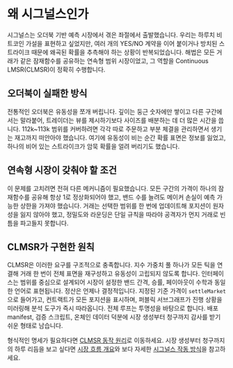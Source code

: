 # 왜 시그널스인가

시그널스는 오더북 기반 예측 시장에서 겪은 좌절에서 출발했습니다. 우리는 하루치 비트코인 가설을 표현하고 싶었지만, 여러 개의 YES/NO 계약을 이어 붙이거나 방치된 스트라이크 때문에 왜곡된 확률을 추측해야 하는 상황이 반복되었습니다. 해법은 모든 거래가 같은 잠재함수를 공유하는 연속형 범위 시장이었고, 그 역할을 Continuous LMSR(CLMSR)이 정확히 수행합니다.

## 오더북이 실패한 방식

전통적인 오더북은 유동성을 쪼개 버립니다. 깊이는 둥근 숫자에만 쌓이고 다른 구간에서는 말라붙어, 트레이더는 뷰를 제시하기보다 사이즈를 배분하는 데 더 많은 시간을 씁니다. 112k~113k 범위를 커버하려면 각각 따로 주문하고 부분 체결을 관리하면서 생기는 재고까지 떠안아야 했습니다. 여기에 유동성이 비는 순간 확률 표면은 정보를 잃었고, 하나의 비어 있는 스트라이크가 암묵 확률을 얼려 버리기도 했습니다.

## 연속형 시장이 갖춰야 할 조건

이 문제를 고치려면 전혀 다른 메커니즘이 필요했습니다. 모든 구간의 가격이 하나의 잠재함수를 공유해 항상 1로 정상화되어야 했고, 밴드 수를 늘려도 메이커 손실이 예측 가능한 상한을 가져야 했습니다. 거래는 선택한 범위를 한 번에 업데이트해 포지션이 원자성을 잃지 않아야 했고, 정밀도와 라운딩은 단일 규칙을 따라야 공격자가 먼지 거래로 빈틈을 파고들지 못합니다.

## CLMSR가 구현한 원칙

CLMSR은 이러한 요구를 구조적으로 충족합니다. 지수 가중치 풀 하나가 모든 틱을 연결해 거래 한 번이 전체 표면을 재구성하고 유동성이 고립되지 않도록 합니다. 인터페이스는 범위를 중심으로 설계되어 시장이 설정한 밴드 간격, 승률, 페이아웃이 수학과 동일한 언어로 표현됩니다. 정산은 언제나 결정적입니다. 지정된 기준 가격이 `settleMarket`으로 들어가고, 컨트랙트가 모든 포지션을 표시하며, 퍼블릭 서브그래프가 진행 상황을 미러링해 분석 도구가 즉시 따라옵니다. 전체 루프는 투명성을 바탕으로 합니다. 배포 manifest, 검증 스크립트, 온체인 데이터 덕분에 시장 생성부터 청구까지 감사를 받기 쉬운 형태로 남습니다.

형식적인 명세가 필요하다면 [CLMSR 동작 원리](../mechanism/overview.md)로 이동하세요. 시장 생성부터 청구까지의 하루 리듬을 보고 싶다면 [시장 흐름 개요](./market-flow-overview.md)와 보다 자세한 [시그널스 작동 방식](./how-it-works.md)을 참고하세요.
